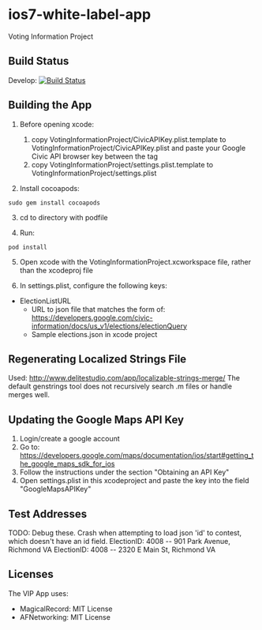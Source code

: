 ios7-white-label-app
====================

Voting Information Project

Build Status
------------
Develop: [![Build Status](https://travis-ci.org/votinginfoproject/ios7-white-label-app.png?branch=develop)](https://travis-ci.org/votinginfoproject/ios7-white-label-app)

Building the App
----------------

1. Before opening xcode:
    1. copy VotingInformationProject/CivicAPIKey.plist.template to VotingInformationProject/CivicAPIKey.plist and paste your Google Civic API browser key between the <string></string> tag 
    2. copy VotingInformationProject/settings.plist.template to VotingInformationProject/settings.plist

2. Install cocoapods:
```
sudo gem install cocoapods
```

3. cd to directory with podfile

4. Run:
```
pod install
```

5. Open xcode with the VotingInformationProject.xcworkspace file, rather
    than the xcodeproj file

6. In settings.plist, configure the following keys:
  * ElectionListURL
    * URL to json file that matches the form of: https://developers.google.com/civic-information/docs/us_v1/elections/electionQuery
    * Sample elections.json in xcode project

Regenerating Localized Strings File
---------------------------------
Used: http://www.delitestudio.com/app/localizable-strings-merge/
The default genstrings tool does not recursively search .m files or handle merges well.

Updating the Google Maps API Key
--------------------------------

1. Login/create a google account
2. Go to: https://developers.google.com/maps/documentation/ios/start#getting_the_google_maps_sdk_for_ios
3. Follow the instructions under the section "Obtaining an API Key"
4. Open settings.plist in this xcodeproject and paste the key into the field "GoogleMapsAPIKey"

Test Addresses
--------------
TODO: Debug these. Crash when attempting to load json 'id' to contest, which doesn't have
        an id field.
ElectionID: 4008 -- 901 Park Avenue, Richmond VA
ElectionID: 4008 -- 2320 E Main St, Richmond VA

Licenses
--------

The VIP App uses:
  * MagicalRecord: MIT License
  * AFNetworking: MIT License
